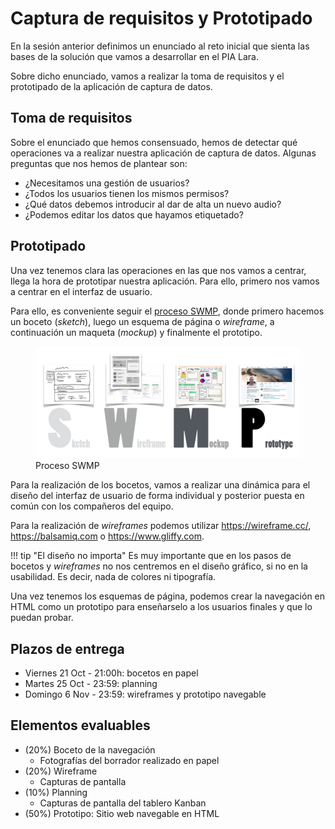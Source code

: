 # Captura de requisitos y Prototipado

En la sesión anterior definimos un enunciado al reto inicial que sienta las bases de la solución que vamos a desarrollar en el PIA Lara.

Sobre dicho enunciado, vamos a realizar la toma de requisitos y el prototipado de la aplicación de captura de datos.

## Toma de requisitos

Sobre el enunciado que hemos consensuado, hemos de detectar qué operaciones va a realizar nuestra aplicación de captura de datos. Algunas preguntas que nos hemos de plantear son:

* ¿Necesitamos una gestión de usuarios?
* ¿Todos los usuarios tienen los mismos permisos?
* ¿Qué datos debemos introducir al dar de alta un nuevo audio?
* ¿Podemos editar los datos que hayamos etiquetado?

## Prototipado

Una vez tenemos clara las operaciones en las que nos vamos a centrar, llega la hora de prototipar nuestra aplicación. Para ello, primero nos vamos a centrar en el interfaz de usuario.

Para ello, es conveniente seguir el [proceso SWMP](https://www.eniun.com/prototipos-diseno-interfaces-web/), donde primero hacemos un boceto (*sketch*), luego un esquema de página o *wireframe*, a continuación un maqueta (*mockup*) y finalmente el prototipo.

<figure style="align: center;">
    <img src="images/swmp.jpeg">
    <figcaption>Proceso SWMP</figcaption>
</figure>

Para la realización de los bocetos, vamos a realizar una dinámica para el diseño del interfaz de usuario de forma individual y posterior puesta en común con los compañeros del equipo.

Para la realización de *wireframes* podemos utilizar <https://wireframe.cc/>, <https://balsamiq.com> o <https://www.gliffy.com>.

!!! tip "El diseño no importa"
    Es muy importante que en los pasos de bocetos y *wireframes* no nos centremos en el diseño gráfico, si no en la usabilidad. Es decir, nada de colores ni tipografía. 

Una vez tenemos los esquemas de página, podemos crear la navegación en HTML como un prototipo para enseñarselo a los usuarios finales y que lo puedan probar.

## Plazos de entrega

* Viernes 21 Oct - 21:00h: bocetos en papel
* Martes 25 Oct - 23:59: planning
* Domingo 6 Nov - 23:59: wireframes y prototipo navegable

## Elementos evaluables

* (20%) Boceto de la navegación
    * Fotografías del borrador realizado en papel
* (20%) Wireframe
    * Capturas de pantalla
* (10%) Planning
    * Capturas de pantalla del tablero Kanban
* (50%) Prototipo: Sitio web navegable en HTML

<!--
Preparar salida a VK... aplicación que funcione, llevar portatiles... o aplicación en internet ... a las 17:45 allí, o a las 17:30 en s8a

Y mandaremos un mail con las tareas a realizar para el V18/11
-->